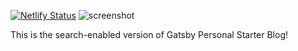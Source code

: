 [![Netlify Status](https://api.netlify.com/api/v1/badges/939d49d1-92fd-447b-bbd8-983c0e5bea2b/deploy-status)](https://app.netlify.com/sites/lavidaesunalenteja/deploys)
<img alt="screenshot" src="./screenshot.gif">

This is the search-enabled version of Gatsby Personal Starter Blog!
